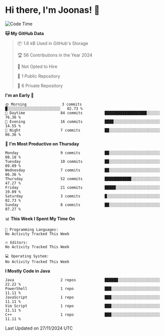<!--<a href="https://github.com/anuraghazra/github-readme-stats">
  <img align="center" height=200 src="https://readme-stats-git-main-joonas45s-projects.vercel.app/api?username=Joonas45&hide=stars&show_icons=true&theme=monokai" />
</a>
<a href="">
  <img align="center" width=300 src="https://readme-stats-git-main-joonas45s-projects.vercel.app/api/top-langs?username=Joonas45&theme=monokai&layout=compact" />
</a>-->
<!--
<a href="">
  <img align="center" height=125 width=600 src="https://readme-stats-git-main-joonas45s-projects.vercel.app/api/wakatime?username=Joonas45&theme=monokai&layout=compact" />
</a>
-->

# Hi there, I'm Joonas! :wave:


<!--START_SECTION:waka-->
![Code Time](http://img.shields.io/badge/Code%20Time-168%20hrs%203%20mins-blue)

**🐱 My GitHub Data** 

> 📦 1.6 kB Used in GitHub's Storage 
 > 
> 🏆 56 Contributions in the Year 2024
 > 
> 🚫 Not Opted to Hire
 > 
> 📜 1 Public Repository 
 > 
> 🔑 6 Private Repository 
 > 
**I'm an Early 🐤** 

```text
🌞 Morning                3 commits           █░░░░░░░░░░░░░░░░░░░░░░░░   02.73 % 
🌆 Daytime                84 commits          ███████████████████░░░░░░   76.36 % 
🌃 Evening                16 commits          ████░░░░░░░░░░░░░░░░░░░░░   14.55 % 
🌙 Night                  7 commits           ██░░░░░░░░░░░░░░░░░░░░░░░   06.36 % 
```
📅 **I'm Most Productive on Thursday** 

```text
Monday                   9 commits           ██░░░░░░░░░░░░░░░░░░░░░░░   08.18 % 
Tuesday                  10 commits          ██░░░░░░░░░░░░░░░░░░░░░░░   09.09 % 
Wednesday                7 commits           ██░░░░░░░░░░░░░░░░░░░░░░░   06.36 % 
Thursday                 52 commits          ████████████░░░░░░░░░░░░░   47.27 % 
Friday                   21 commits          █████░░░░░░░░░░░░░░░░░░░░   19.09 % 
Saturday                 3 commits           █░░░░░░░░░░░░░░░░░░░░░░░░   02.73 % 
Sunday                   8 commits           ██░░░░░░░░░░░░░░░░░░░░░░░   07.27 % 
```


📊 **This Week I Spent My Time On** 

```text
💬 Programming Languages: 
No Activity Tracked This Week

🔥 Editors: 
No Activity Tracked This Week

💻 Operating System: 
No Activity Tracked This Week
```

**I Mostly Code in Java** 

```text
Java                     2 repos             ██████░░░░░░░░░░░░░░░░░░░   22.22 % 
PowerShell               1 repo              ███░░░░░░░░░░░░░░░░░░░░░░   11.11 % 
JavaScript               1 repo              ███░░░░░░░░░░░░░░░░░░░░░░   11.11 % 
Vim Script               1 repo              ███░░░░░░░░░░░░░░░░░░░░░░   11.11 % 
C++                      1 repo              ███░░░░░░░░░░░░░░░░░░░░░░   11.11 % 
```




 Last Updated on 27/11/2024 UTC
<!--END_SECTION:waka-->
